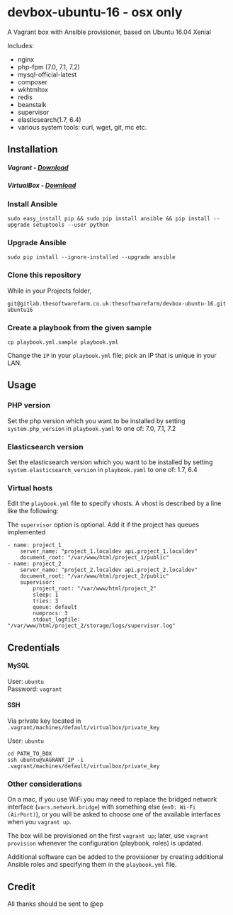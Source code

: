 # devbox-ubuntu-16 - osx only

A Vagrant box with Ansible provisioner, based on Ubuntu 16.04 Xenial

Includes:
- nginx
- php-fpm (7.0, 7.1, 7.2)
- mysql-official-latest
- composer
- wkhtmltox
- redis
- beanstalk
- supervisor
- elasticsearch(1.7, 6.4)
- various system tools: curl, wget, git, mc etc.

## Installation

##### Vagrant - [Download](https://www.vagrantup.com/downloads.html)
##### VirtualBox - [Download](https://www.virtualbox.org/wiki/Downloads)

### Install Ansible
```
sudo easy_install pip && sudo pip install ansible && pip install --upgrade setuptools --user python
```
### Upgrade Ansible
```
sudo pip install --ignore-installed --upgrade ansible
```

### Clone this repository
While in your Projects folder,
```
git@gitlab.thesoftwarefarm.co.uk:thesoftwarefarm/devbox-ubuntu-16.git ubuntu16
```

### Create a playbook from the given sample
```
cp playbook.yml.sample playbook.yml
```

Change the `IP` in your `playbook.yml` file; pick an IP that is unique in your LAN.

## Usage

### PHP version

Set the php version which you want to be installed by setting `system.php_version` in `playbook.yaml` to one of: 7.0, 7.1, 7.2

### Elasticsearch version

Set the elasticsearch version which you want to be installed by setting `system.elasticsearch_version` in `playbook.yaml` to one of: 1.7, 6.4

### Virtual hosts

Edit the `playbook.yml` file to specify vhosts. A vhost is described by a line like the following:

The `supervisor` option is optional. Add it if the project has queues implemented
```
- name: project_1
    server_name: "project_1.localdev api.project_1.localdev"
    document_root: "/var/www/html/project_1/public"
- name: project_2
    server_name: "project_2.localdev api.project_2.localdev"
    document_root: "/var/www/html/project_2/public"
    supervisor:
        project_root: "/var/www/html/project_2"
        sleep: 1
        tries: 3
        queue: default
        numprocs: 3
        stdout_logfile: "/var/www/html/project_2/storage/logs/supervisor.log"
```

## Credentials

#### MySQL
User: `ubuntu`  
Password: `vagrant`
#### SSH 

Via private key located in `.vagrant/machines/default/virtualbox/private_key` 

User: `ubuntu`
```
cd PATH_TO_BOX
ssh ubuntu@VAGRANT_IP -i .vagrant/machines/default/virtualbox/private_key
```

### Other considerations

On a mac, if you use WiFi you may need to replace the bridged network interface (`vars.network.bridge`) with something else (`en0: Wi-Fi (AirPort)`), or you will be asked to choose one of the available interfaces when you `vagrant up`.

The box will be provisioned on the first `vagrant up`; later, use `vagrant provision` whenever the configuration (playbook, roles) is updated.

Additional software can be added to the provisioner by creating additional Ansible roles and specifying them in the `playbook.yml` file.

## Credit
All thanks should be sent to @ep